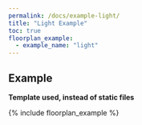 ```yaml
---
permalink: /docs/example-light/
title: "Light Example"
toc: true
floorplan_example:
  - example_name: "light"
---
```


## Example

**Template used, instead of static files**

{% include floorplan_example %}
